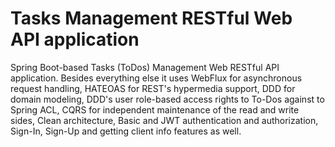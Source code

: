 # Tasks Management RESTful Web API application

Spring Boot-based Tasks (ToDos) Management Web RESTful API application. 
Besides everything else it uses WebFlux for asynchronous request handling, 
HATEOAS for REST's hypermedia support, DDD for domain modeling, 
DDD's user role-based access rights to To-Dos against to Spring ACL, 
CQRS for independent maintenance of the read and write sides, 
Clean architecture, Basic and JWT authentication and authorization,
Sign-In, Sign-Up and getting client info features as well.
